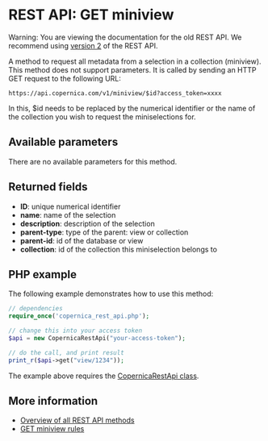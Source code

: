 # REST API: GET miniview

Warning: You are viewing the documentation for the old REST API. We recommend 
using [version 2](../restv2/rest-api.md) of the REST API.

A method to request all metadata from a selection in a collection 
(miniview). This method does not support parameters. It is called by 
sending an HTTP GET request to the following URL:

`https://api.copernica.com/v1/miniview/$id?access_token=xxxx`

In this, $id needs to be replaced by the numerical identifier or the 
name of the collection you wish to request the miniselections for.

## Available parameters

There are no available parameters for this method.

## Returned fields

- **ID**: unique numerical identifier
- **name**: name of the selection
- **description**: description of the selection
- **parent-type**: type of the parent: view or collection
- **parent-id**: id of the database or view
- **collection**: id of the collection this miniselection belongs to

## PHP example

The following example demonstrates how to use this method:

```php
// dependencies
require_once('copernica_rest_api.php');

// change this into your access token
$api = new CopernicaRestApi("your-access-token");

// do the call, and print result
print_r($api->get("view/1234"));
```

The example above requires the [CopernicaRestApi class](rest-php).

## More information

* [Overview of all REST API methods](./rest-api)
* [GET miniview rules](./rest-get-miniview-rules)

